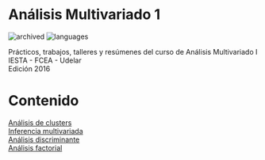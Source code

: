 # Análisis Multivariado 1

![archived](https://img.shields.io/badge/lifecycle-archived-red.svg)
![languages](https://img.shields.io/github/languages/count/daczarne/multivar1)

Prácticos, trabajos, talleres y resúmenes del curso de Análisis Multivariado I  
IESTA - FCEA - Udelar  
Edición 2016

# Contenido

[Análisis de clusters](https://github.com/daczarne/multivar1/tree/master/01.%20Clusters)  
[Inferencia multivariada](https://github.com/daczarne/multivar1/tree/master/02.%20Inferencia%20Multivariada)  
[Análisis discriminante](https://github.com/daczarne/multivar1/tree/master/03.%20An%C3%A1lisis%20Discriminante)  
[Análisis factorial](https://github.com/daczarne/multivar1/tree/master/04.%20An%C3%A1lisis%20Factorial)  
